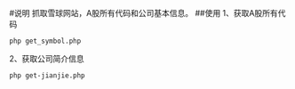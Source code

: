 #说明
抓取雪球网站，A股所有代码和公司基本信息。
##使用
1、获取A股所有代码

`
php get_symbol.php 
`

2、获取公司简介信息

`
php get-jianjie.php
`